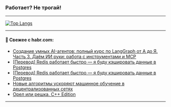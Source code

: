 ### Работает? Не трогай!

---
<!--
#### 🛠️ Technical stack:

![Java](https://img.shields.io/badge/Java-informational?logo=Oracle&style=flat&logoColor=white&color=FF4500)
![Kotlin](https://img.shields.io/badge/Kotlin-informational?logo=Kotlin&style=flat&logoColor=white&color=774D97)
![TS](https://img.shields.io/badge/TypeScript-informational?logo=typeScript&style=flat&logoColor=black&color=017acc)
![Python](https://img.shields.io/badge/Python-informational?logo=Python&style=flat&logoColor=black&color=ffdd54) <br>
![Spring](https://img.shields.io/badge/Spring-informational?logo=Spring&style=flat&logoColor=white&color=6DB33F) 
![SpringBoot](https://img.shields.io/badge/SpringBoot-informational?logo=SpringBoot&style=flat&logoColor=white&color=6DB33F)
![Nest](https://img.shields.io/badge/NestJS-informational?logo=NestJS&style=flat&logoColor=white&color=E0234E) 
![NodeJS](https://img.shields.io/badge/NodeJS-informational?logo=node.js&style=flat&logoColor=white&color=70A760)<br>
![PostgreSQL](https://img.shields.io/badge/PostgreSQL-informational?logo=PostgreSQL&style=flat&logoColor=white&color=DAA520)
![MongoDB](https://img.shields.io/badge/MongoDB-informational?logo=MongoDB&style=flat&logoColor=white&color=870000)
![Apache](https://img.shields.io/badge/Apache-informational?logo=apache&style=flat&logoColor=white&color=f74e28)

___ 
-->

<!--- #### 🛠️ : --->

[![Top Langs](https://github-readme-stats-82jvfl3w3-advtsettinggmailcoms-projects.vercel.app/api/top-langs/?username=zloylis&langs_count=10&hide_title=true&title_color=e6edf3&size_weight=0.5&count_weight=0.5&layout=compact&hide_progress=true&hide_border=true&theme=dracula&hide=css,makefile,cmake)](https://github.com/zloylis)

<!---


####  :octocat:&nbsp;&nbsp; Статистика:

![GitHub stats](https://github-readme-stats-u2qms2cxw-advtsettinggmailcoms-projects.vercel.app/api?username=zloylis&show_icons=true&hide_border=true&theme=dracula&title_color=e6edf3&include_all_commits=true&count_private=true&hide_rank=false&hide_title=true&rank_icon=github)
-->
---

#### 💬 Свежее с habr.com:

<!-- BLOG-POST-LIST:START -->
- [Создание умных AI-агентов: полный курс по LangGraph от А до Я. Часть 3. Даём ИИ руки: работа с инструментами и MCP](https://habr.com/ru/companies/amvera/articles/949376/?utm_source=habrahabr&utm_medium=rss&utm_campaign=949376)
- [[Перевод] Redis работает быстро — я буду кэшировать данные в Postgres](https://habr.com/ru/articles/951164/?utm_source=habrahabr&utm_medium=rss&utm_campaign=951164)
- [[Перевод] Redis работает быстро — я буду кэшировать данные в Postgres](https://habr.com/ru/articles/951160/?utm_source=habrahabr&utm_medium=rss&utm_campaign=951160)
- [Новые алгоритмы ускоряют машинное обучение в децентрализованных сетях](https://habr.com/ru/articles/944444/?utm_source=habrahabr&utm_medium=rss&utm_campaign=944444)
- [Орел или решка. C++ Edition](https://habr.com/ru/articles/950046/?utm_source=habrahabr&utm_medium=rss&utm_campaign=950046)
<!-- BLOG-POST-LIST:END -->

---
